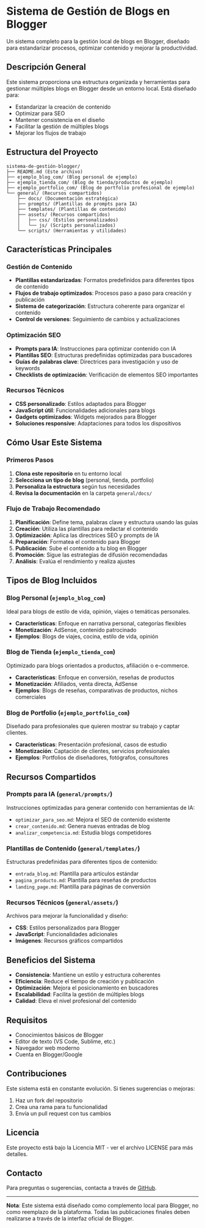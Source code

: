 # Sistema de Gestión de Blogs en Blogger

Un sistema completo para la gestión local de blogs en Blogger, diseñado para estandarizar procesos, optimizar contenido y mejorar la productividad.

## Descripción General

Este sistema proporciona una estructura organizada y herramientas para gestionar múltiples blogs en Blogger desde un entorno local. Está diseñado para:

- Estandarizar la creación de contenido
- Optimizar para SEO
- Mantener consistencia en el diseño
- Facilitar la gestión de múltiples blogs
- Mejorar los flujos de trabajo

## Estructura del Proyecto

```
sistema-de-gestión-blogger/
├── README.md (Este archivo)
├── ejemplo_blog_com/ (Blog personal de ejemplo)
├── ejemplo_tienda_com/ (Blog de tienda/productos de ejemplo)
├── ejemplo_portfolio_com/ (Blog de portfolio profesional de ejemplo)
└── general/ (Recursos compartidos)
    ├── docs/ (Documentación estratégica)
    ├── prompts/ (Plantillas de prompts para IA)
    ├── templates/ (Plantillas de contenido)
    ├── assets/ (Recursos compartidos)
    │   ├── css/ (Estilos personalizados)
    │   └── js/ (Scripts personalizados)
    └── scripts/ (Herramientas y utilidades)
```

## Características Principales

### Gestión de Contenido

- **Plantillas estandarizadas**: Formatos predefinidos para diferentes tipos de contenido
- **Flujos de trabajo optimizados**: Procesos paso a paso para creación y publicación
- **Sistema de categorización**: Estructura coherente para organizar el contenido
- **Control de versiones**: Seguimiento de cambios y actualizaciones

### Optimización SEO

- **Prompts para IA**: Instrucciones para optimizar contenido con IA
- **Plantillas SEO**: Estructuras predefinidas optimizadas para buscadores
- **Guías de palabras clave**: Directrices para investigación y uso de keywords
- **Checklists de optimización**: Verificación de elementos SEO importantes

### Recursos Técnicos

- **CSS personalizado**: Estilos adaptados para Blogger
- **JavaScript útil**: Funcionalidades adicionales para blogs
- **Gadgets optimizados**: Widgets mejorados para Blogger
- **Soluciones responsive**: Adaptaciones para todos los dispositivos

## Cómo Usar Este Sistema

### Primeros Pasos

1. **Clona este repositorio** en tu entorno local
2. **Selecciona un tipo de blog** (personal, tienda, portfolio)
3. **Personaliza la estructura** según tus necesidades
4. **Revisa la documentación** en la carpeta `general/docs/`

### Flujo de Trabajo Recomendado

1. **Planificación**: Define tema, palabras clave y estructura usando las guías
2. **Creación**: Utiliza las plantillas para redactar el contenido
3. **Optimización**: Aplica las directrices SEO y prompts de IA
4. **Preparación**: Formatea el contenido para Blogger
5. **Publicación**: Sube el contenido a tu blog en Blogger
6. **Promoción**: Sigue las estrategias de difusión recomendadas
7. **Análisis**: Evalúa el rendimiento y realiza ajustes

## Tipos de Blog Incluidos

### Blog Personal (`ejemplo_blog_com`)

Ideal para blogs de estilo de vida, opinión, viajes o temáticas personales.

- **Características**: Enfoque en narrativa personal, categorías flexibles
- **Monetización**: AdSense, contenido patrocinado
- **Ejemplos**: Blogs de viajes, cocina, estilo de vida, opinión

### Blog de Tienda (`ejemplo_tienda_com`)

Optimizado para blogs orientados a productos, afiliación o e-commerce.

- **Características**: Enfoque en conversión, reseñas de productos
- **Monetización**: Afiliados, venta directa, AdSense
- **Ejemplos**: Blogs de reseñas, comparativas de productos, nichos comerciales

### Blog de Portfolio (`ejemplo_portfolio_com`)

Diseñado para profesionales que quieren mostrar su trabajo y captar clientes.

- **Características**: Presentación profesional, casos de estudio
- **Monetización**: Captación de clientes, servicios profesionales
- **Ejemplos**: Portfolios de diseñadores, fotógrafos, consultores

## Recursos Compartidos

### Prompts para IA (`general/prompts/`)

Instrucciones optimizadas para generar contenido con herramientas de IA:

- `optimizar_para_seo.md`: Mejora el SEO de contenido existente
- `crear_contenido.md`: Genera nuevas entradas de blog
- `analizar_competencia.md`: Estudia blogs competidores

### Plantillas de Contenido (`general/templates/`)

Estructuras predefinidas para diferentes tipos de contenido:

- `entrada_blog.md`: Plantilla para artículos estándar
- `pagina_producto.md`: Plantilla para reseñas de productos
- `landing_page.md`: Plantilla para páginas de conversión

### Recursos Técnicos (`general/assets/`)

Archivos para mejorar la funcionalidad y diseño:

- **CSS**: Estilos personalizados para Blogger
- **JavaScript**: Funcionalidades adicionales
- **Imágenes**: Recursos gráficos compartidos

## Beneficios del Sistema

- **Consistencia**: Mantiene un estilo y estructura coherentes
- **Eficiencia**: Reduce el tiempo de creación y publicación
- **Optimización**: Mejora el posicionamiento en buscadores
- **Escalabilidad**: Facilita la gestión de múltiples blogs
- **Calidad**: Eleva el nivel profesional del contenido

## Requisitos

- Conocimientos básicos de Blogger
- Editor de texto (VS Code, Sublime, etc.)
- Navegador web moderno
- Cuenta en Blogger/Google

## Contribuciones

Este sistema está en constante evolución. Si tienes sugerencias o mejoras:

1. Haz un fork del repositorio
2. Crea una rama para tu funcionalidad
3. Envía un pull request con tus cambios

## Licencia

Este proyecto está bajo la Licencia MIT - ver el archivo LICENSE para más detalles.

## Contacto

Para preguntas o sugerencias, contacta a través de [GitHub](https://github.com/erbolamm).

---

**Nota**: Este sistema está diseñado como complemento local para Blogger, no como reemplazo de la plataforma. Todas las publicaciones finales deben realizarse a través de la interfaz oficial de Blogger.